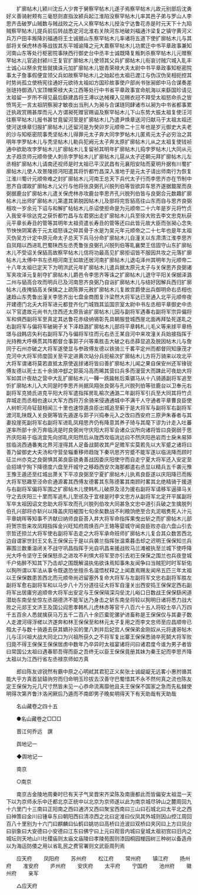 <!-- { "loadSidebar": true } -->
　　扩廓帖木儿颍川沈丘人少育于舅察罕帖木儿遂子焉察罕帖木儿故元别部后沈勇好义善骑射颊有三毫怒则直指汝颍兵起江淮陷没察罕帖木儿率其邑子弟与罗山人李思齐击破罗山贼数与贼战败之元人义察罕帖木儿授汝宁达鲁花赤是时元天下十九陷贼察罕帖木儿提兵前后转战悉定河北淮右关陜河东地破刘福通汴梁复之镇守黄河义兵万户田丰叛降刘福通将王士诚据山东察罕帖木儿率诸将五道下使扩廓帖木儿与其部将关保虎林赤等战拔其东平城谕降之元大嘉察罕帖木儿功累迁中书平章政事兼知河南山东等处行枢密院事陕西行御史台中丞丰士诚既降复叛刺杀察罕帖木儿元赠察罕帖木儿官追封颍川王复官扩廓帖木儿使领其父兵扩廓帖木儿衔哀讨贼穴城入耴丰士诚心以祭余党皆就擒诛元加扩廓帖木儿银青荣禄大夫太尉中书平章政事知枢密院事太子詹事假便宜领父兵如故察罕帖木儿之始起也太祖已渡江与伪汉伪吴相扼控其时势尚孤立使杨宪往通好元欲待太祖如方国珍故事使户部尚书张昶郎中马合谋奏差张琏持御酒八宝顶帽荣禄大夫江西等处行中书省平章政事宣命航海以来繇国珍请见太祖留一岁所不得见最后繇建昌将王溥以达械裸入见赐衣冠不拜受太祖怒命杀之皆愤骂无一言太祖阴察昶才敏夜出当刑人为昶与合谋琏同肆诸市以昶为中书省都事累迁执政赏赐甚厚而元人方谓昶死赠官赐谥及察罕帖木儿下山东势大振太祖复使汪河往察罕帖木儿报书甚甘竟留河至是扩廓帖木儿乃遣尹焕章送河归献马于太祖太祖还使河送焕章归报扩廓帖木儿还留河是为癸卯岁元顺帝二十三年也是岁元御史大夫老的沙与知枢密院事秃坚帖木儿得罪元太子奔大同孛罗帖木儿匿焉元太子必穷治之其明年孛罗帖木儿与秃坚帖木儿勒兵犯阙元太子奔太原扩廓帖木儿从之太祖复使钱祯通中欲助攻孛罗帖木儿扩廓帖木儿复留祯其明年扩廓帖木儿捣孛罗帖木儿大同从元太子趋京师元顺帝使人刺杀孛罗帖木儿扩廓帖木儿扈从太子还朝元拜扩廓帖木儿左丞相扩廓帖木儿请南还视师是时太祖已平汉武昌有元襄阳安陆而夏明升据有川蜀扩廓帖木儿使人攻景陵掠沔阳遣其将忻都竹昌深入淮地于是元太子请出师南行为恢复江淮川蜀计元顺帝难之封扩廓帖木儿河南王总天下兵代太子行而李思齐亦在节制中思齐自谓故扩廓帖木儿父行与他将张良弼孔兴脱列伯等皆欲异车思齐遂据盩厔而良弼据鹿台扩廓帖木儿遣关保虎林赤攻鹿台李思齐孔兴脱列伯皆与良弼合元数趣扩廓帖木儿出师扩廓帖木儿第遣其弟脱因帖木儿及部将完哲貊高往山东而自与思齐良弼相攻一岁余元下诏与和解扩帖帖木儿杀诏使拒命是为元顺帝二十六年是岁元将竹贞入我安丰徐达克之获忻都竹昌与左君弼出走扩廓帖木儿兵至徐大败去李文忠克杭获元平章长寿丑的管等其明年太祖资遣长寿丑的管等还曰此皆元故大臣而张昶心念失节怏怏阴寓表于元太祖怒诛之碎其骨于水是为吴元年元顺帝之二十七年也是年太祖灭伪吴方计定中原元命太子总天下兵马分命扩廓帖木儿自潼关以东肃清江淮李思齐自凤翔以西进耴巴蜀陕西左丞秃鲁张良弼孔兴脱列伯等耴襄樊王信固守山东扩廓帖木儿不受诏关保貊高故察罕帖木儿信将功最高见扩廓拒诏皆不服因共攻之元落扩廓帖木儿太傅中书左丞相河南王如故还居河南扩廓帖木儿退屯泽州其明年为元顺帝二十八年太祖已定天下为明洪武元年扩廓帖木儿遣兵据太原元太子与关保思齐良弼诸军夹攻泽元复削夺扩廓帖木儿爵邑令李思齐等诛之扩廓帖木儿退守平阳关保据泽潞二州与貊高合攻而明兵已及河南思齐良弼乃自诣扩廓帖木儿与结好因解兵西归扩廓帖木儿夜掩貊高关保擒之上疏陈罪元赦扩廓帖木儿复故宫爵使出兵御明命右丞相也速趋山东秃鲁出潼关李思齐出七盘金商图复汴梁然大将军达已至通入北平元顺帝夜开建德门北夭大将军进元都登齐化门城戮其监国宗室太尉中书左丞相平章御史中丞以下官遣故元尚书九住西还太原告谕扩廓帖木儿因与副将军遇春右副将军宗异偏将军和俱西副将军至真定其达鲁花赤级纳锡彰先具朝服登城西崖北面再拜坠死遂耴之右副将军与偏将军破碗子关下泽趋潞扩廓帖木儿部将平章韩札儿毛义等来捄平章杨璟与战韩店失利右副将军乃与偏将军往而元右丞王某自河中来攻潼关兵始接指挥于光持矟大呼横贯其阵都督佥事郭子兴等乘胜击大破之右丞薛显追及脱因帖木儿与詹同于石州亦破之大将军遂使显与参政傅友德以铁骑三千畧平定州而都督同知康茂才克河中大将军师度固关至平定进黄次站分兵扼榆次扩廓帖木儿方将万骑来以攻北平大将军谓诸将莫若直抵太原使返捄诸将皆曰善扩廓帖木儿闻之果自保安州还军锋锐傅友德以死士五十余骑冲郄之郭英冯高而晞其营曰兵多而漫营大而踈此可夜劫大将军如其计夜劫之营中大乱扩廓帖木儿一鞾一跣踰帐后乘骣马从十八骑遁副将军追至忻扩廓帖木儿入大同是时李思齐尚据凤翔张良弼与孔兴脱列伯等驻鹿台以卫奉元右副将军克猗氏进克平阳大将军遣指挥房耴榆次通潞二年副将军引兵至大同其将竹贞弃城走而丞相也速以大军方西将万余骑来侵通通城中不满千人守通者平章曹良臣使人树帜河舟钲鼓相闻三十里也速惊遁良臣出城追至蓟于是大将军与副将军右副将军渡河耴陕既入关良弼等皆先遁遂与郭子兴捣奉元入之改曰西安府三原尹朱春者与其妻投崖死副将军右副将军进耴凤翔思齐仍有降意其养子琦与其麾下谬为计走入吐蕃遂率所部十余万奔临洮是时良弼尚守庆阳大将军会诸众议所向诸将皆曰良弼弱于思齐庆阳易于临洮宜先向邠耴庆阳然后从陇西攻临洮远曰不然庆阳邑岩而士戾未易猝拔临洮西通番夷北界河湟得其人足备战鬬收其产足赡军实莫若先以大军蹙之诸将曰善乃留御史大夫汤和守营垒辎重移师趋陇下秦巩思齐穷蹙不能军遂以临洮降而顾时征兰州亦克之良弼惧其弟良臣骁勇善战因委庆阳使守而自走宁夏大将军还入安定至会招靖宁狥下降德度六盘至开城守之移趋西安次海那都遣右丞显以精兵五千袭元豫王豫王遁还至红城出萧关下平凉良弼至宁夏扩廓帖木儿执焉良臣遂以庆阳降已而叛大将军怒趣至泾命俞通源畧其西傅友德畧其东陈德畧其南顾时畧其北绝精骑于援道与右副将军偏将军围之扩廓帖木儿使韩札儿破原及泾为援右副将军请移军逼驿马关守之去庆阳三十里而军追札儿至邠及于宜禄是时李文忠方从副将军北定开平属副将军卒太祖因诏文忠助大将军攻而孔兴脱列伯攻大同甚急文忠中道引兵破之生擒脱列伯孔兴部将亦斩兴以降盖庆阳被围七旬余矣数战不利粮饷绝至合丸泥咽煑死人汁元平章姚晖等知事不济献曰纳师良臣荅入井大将军命指挥果曳出斩之而扩廓帖木儿部将贺宗哲来攻凤翔指挥金兴旺知府周焕百户王辂等婴城守闻良臣败亦自六盘山引去宗哲还掠兰大将军使右副将军击走之大将军承命班师扩廓帖木儿复合其众数苦西北边自谓家世封王又名王保保云于是以兵袭兰指挥张温乘暮击却之迟明王保保知兰兵寡围兰数重温闭关不战守巩昌指挥于光自巩昌来援战败马兰滩被执至兰城下使呼降光大呼令坚守王保保怒杀之进攻不利惧大将军至亦引去初王保保之围兰也兵夜登城千户佑醉不知其下乃击却之围既解温执佑欲诛焉知事朱友闻争曰当贼犯时时军斩佑以狥所谓以军法从事令既退恐坐擅杀名温悟杖释之上闻嘉焉赐友闻帛五匹三年太祖以王保保数患苦西北而元顺帝尚迟留塞外复命大将军与左副将军文忠右副将军胜左副将军愈右副将军和以马步八十万分道往征大将军自潼关出西安捣王保保定西右副将军出居庸穷追顺帝大将军出安定与王保保隔深沟垒沈儿峪口日数战王保保繇闲道潜劫东南垒垒惊左丞胡德济不能军达乃身击之斩东南垒将较以狥明日诸将悉力战大败之元郯王文济王及国公阎思孝韩札儿虎林赤等官千八百六十五人将较士卒八万四千五百余人悉就擒获马万五千二百八十余匹槖驼骡驴进畜称是王保保仅与其妻子数人走渡河得浮槎以济遂奔和林王保保至和林元太子复用之而李文忠师至应昌顺帝已殂太子与数十骑遁去获其嫡孙买的里八刺并后妃宫人保保弟金刚奴从元将速哥帖木儿与汪兴祖大战大同北口为兴祖所获久之不将军复出寨王保保悉骑卒死鬬大将军败归竟不得王保保王保保居虏中数年乃卒异时太祖宴诸将问曰诸君度今谁为男子者皆曰常国公太祖曰遇春耶吾得而臣之吾终无以臣王保保竟册其妹为秦王妃而李思齐降太祖以为江西行省左丞禄京师如方真 

　　郎曰陈友谅锐然有霸中原之心明弒其君犯正义矣张士诚龊龊无远畧小惠拊循其能大乎方真首鼠辕驹穷而归命明玉珍拔去汉善守巴蜀惜其不永不然何真之流也陈友定王保保为元几尺寸然皆未见一心恭命流离靡他且夫王保保不国家之急而先私雠使明得次第齐鲁汴洛闲厥后乃遁而不南即男子晚矣明得天下有天助哉有天助哉 

　　名山藏卷之四十五 

　　●名山藏卷之□□□ 

　　晋江何乔远　譔 

　　舆地记一 

　　◆舆地记一 

　　南京 

　　○南京 

　　南京古金陵地周秦时巳有天子气吴晋宋齐梁陈及南唐都此而皆偏安太祖混一天下以为京师永乐中迁都北京正统中以北京为京师遂以此为南京城尽钟山之麓周回九十六里门十三南曰正阳南之西曰通济又西曰聚宝西南曰三山曰石城北曰太平北之西曰神策曰金川曰锺阜东曰朝阳西曰清凉西之北曰定淮曰仪凤其外城则因山控江周回百八十里别为十六门曰麒麟曰仙鹤曰姚坊曰高桥曰沧波曰双桥曰夹冈曰上方曰凤台曰驯象曰大安德曰小安德曰江东曰佛宁曰上元曰观音内城曰皇城太祖初宫曰旧内之城坛则天地山川社稷庙则太庙文庙陵曰孝陵苑囿则漆园桐园椶园树三种树以备造舟以为海运防倭之用以省耴民之费官署则文武臣周列焉 

　　应天府 
　　凤阳府 
　　苏州府 
　　松江府 
　　常州府 
　　镇江府 
　　扬州府 
　　准安府 
　　庐州府 
　　安庆府 
　　太平府 
　　宁国府 
　　池州府 
　　徽州府 
　　亲军 

　　△应天府 

